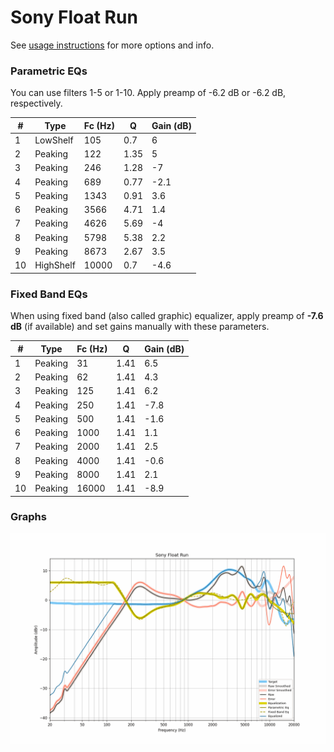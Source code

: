# Sony Float Run
See [usage instructions](https://github.com/jaakkopasanen/AutoEq#usage) for more options and info.

### Parametric EQs
You can use filters 1-5 or 1-10. Apply preamp of -6.2 dB or -6.2 dB, respectively.

|   # | Type      |   Fc (Hz) |    Q |   Gain (dB) |
|-----|-----------|-----------|------|-------------|
|   1 | LowShelf  |       105 | 0.7  |         6   |
|   2 | Peaking   |       122 | 1.35 |         5   |
|   3 | Peaking   |       246 | 1.28 |        -7   |
|   4 | Peaking   |       689 | 0.77 |        -2.1 |
|   5 | Peaking   |      1343 | 0.91 |         3.6 |
|   6 | Peaking   |      3566 | 4.71 |         1.4 |
|   7 | Peaking   |      4626 | 5.69 |        -4   |
|   8 | Peaking   |      5798 | 5.38 |         2.2 |
|   9 | Peaking   |      8673 | 2.67 |         3.5 |
|  10 | HighShelf |     10000 | 0.7  |        -4.6 |

### Fixed Band EQs
When using fixed band (also called graphic) equalizer, apply preamp of **-7.6 dB** (if available) and set gains manually with these parameters.

|   # | Type    |   Fc (Hz) |    Q |   Gain (dB) |
|-----|---------|-----------|------|-------------|
|   1 | Peaking |        31 | 1.41 |         6.5 |
|   2 | Peaking |        62 | 1.41 |         4.3 |
|   3 | Peaking |       125 | 1.41 |         6.2 |
|   4 | Peaking |       250 | 1.41 |        -7.8 |
|   5 | Peaking |       500 | 1.41 |        -1.6 |
|   6 | Peaking |      1000 | 1.41 |         1.1 |
|   7 | Peaking |      2000 | 1.41 |         2.5 |
|   8 | Peaking |      4000 | 1.41 |        -0.6 |
|   9 | Peaking |      8000 | 1.41 |         2.1 |
|  10 | Peaking |     16000 | 1.41 |        -8.9 |

### Graphs
![](./Sony%20Float%20Run.png)
